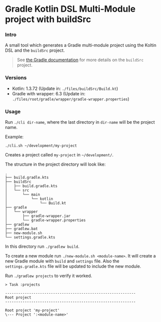 # Gradle Kotlin DSL Multi-Module project with buildSrc

### Intro

A small tool which generates a Gradle multi-module project using the Koltin DSL and the `buildSrc` project.

> See [the Gradle documentation](https://docs.gradle.org/current/userguide/organizing_gradle_projects.html#sec:build_sources) for more details on the `buildSrc` project.

### Versions

- Kotlin: 1.3.72 (Update in: `./files/buildSrc/Build.kt`)
- Gradle with wrapper: 6.3 (Update in: `./files/root/gradle/wrapper/gradle-wrapper.properties`)

### Usage

Run `./cli dir-name`, where the last directory in `dir-name` will be the project name.

Example:

```
./cli.sh ~/development/my-project
```

Creates a project called `my-project` in `~/development/`.

The structure in the project directory will look like:
```
.
├── build.gradle.kts
├── buildSrc
│   ├── build.gradle.kts
│   └── src
│       └── main
│           └── kotlin
│               └── Build.kt
├── gradle
│   └── wrapper
│       ├── gradle-wrapper.jar
│       └── gradle-wrapper.properties
├── gradlew
├── gradlew.bat
├── new-module.sh
└── settings.gradle.kts
```

In this directory run `./gradlew build`.

To create a new module run `./new-module.sh <module-name>`. It will create a new Gradle module with `build` and `settings` file. Also the `settings.gradle.kts` file will be updated to include the new module.

Run `./gradlew projects` to verify it worked.

```
> Task :projects

------------------------------------------------------------
Root project
------------------------------------------------------------

Root project 'my-project'
\--- Project ':<module-name>'
```
